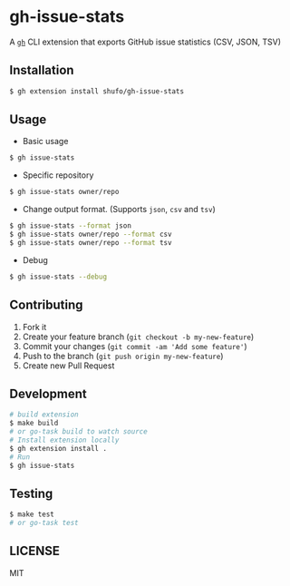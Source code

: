 # gh-issue-stats

A [`gh`](https://github.com/cli/cli) CLI extension that exports GitHub issue statistics (CSV, JSON, TSV)

## Installation

```bash
$ gh extension install shufo/gh-issue-stats
```

## Usage

- Basic usage

```bash
$ gh issue-stats
```

- Specific repository

```bash
$ gh issue-stats owner/repo
```

- Change output format. (Supports `json`, `csv` and `tsv`)

```bash
$ gh issue-stats --format json
$ gh issue-stats owner/repo --format csv
$ gh issue-stats owner/repo --format tsv
```

- Debug

```bash
$ gh issue-stats --debug
```

## Contributing

1. Fork it
2. Create your feature branch (`git checkout -b my-new-feature`)
3. Commit your changes (`git commit -am 'Add some feature'`)
4. Push to the branch (`git push origin my-new-feature`)
5. Create new Pull Request

## Development

```bash
# build extension
$ make build
# or go-task build to watch source
# Install extension locally
$ gh extension install .
# Run 
$ gh issue-stats
```

## Testing

```bash
$ make test
# or go-task test
```

## LICENSE

MIT
